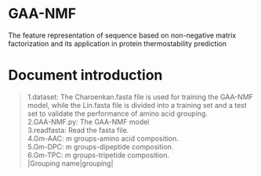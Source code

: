 # GAA-NMF
The feature representation of sequence based on non-negative matrix factorization and its application in protein thermostability prediction
# Document introduction
> 1.dataset: The Charoenkan.fasta file is used for training the GAA-NMF model, while the Lin.fasta file is divided into a training set and a test set to validate the performance of amino acid grouping.  
> 2.GAA-NMF.py: The GAA-NMF model  
> 3.readfasta: Read the fasta file.  
> 4.Gm-AAC: m groups-amino acid composition.  
> 5.Gm-DPC: m groups-dipeptide composition.  
> 6.Gm-TPC: m groups-tripetide composition.  
|Grouping name|grouping|
